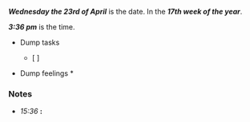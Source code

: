 ***Wednesday the 23rd of April*** is the date. In the ***17th week of the year***.

***3:36 pm*** is the time.

* Dump tasks
	* [ ] 

* Dump feelings
	* 

### Notes

* *15:36* **:**   
